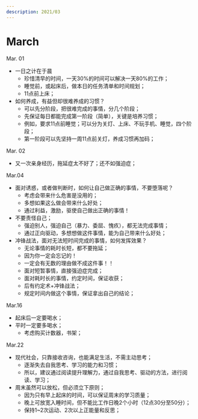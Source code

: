 ```yaml
---
description: 2021/03
---
```


# March

Mar. 01

* 一日之计在于晨
  * 珍惜清早的时间，一天30%的时间可以解决一天80%的工作；
  * 睡觉前，或起床后，做本日的任务清单和时间规划；
  * 11点前上床；
* 如何养成，有益但却很难养成的习惯？
  * 可以先分阶段，把很难完成的事情，分几个阶段；
  * 先保证每日都能完成第一阶段（简单），关键是培养习惯；
  * 例如，要求11点前睡觉；可以分为关灯、上床、不玩手机、睡觉，四个阶段；
  * 第一阶段可以先坚持一周11点前关灯，养成习惯再加码；

Mar. 02

* 又一次亲身经历，拖延症太不好了；还不如强迫症；

Mar.04

* 面对诱惑，或者做判断时，如何让自己做正确的事情，不要堕落呢？
  * 考虑会带来什么危害是没用的；
  * 多想如果这么做会带来什么好处；
  * 通过利益，激励，驱使自己做出正确的事情！
* 不要责怪自己；
  * 强迫别人，强迫自己（暴力、委屈、愧疚），都无法完成事情；
  * 通过正向驱动，多想想做这件事情，能为自己带来什么好处；
* 冲锋战法，面对无法短时间完成的事情，如何发挥效果？
  * 无论事情的耗时长短，都不要拖延；
  * 因为你一定会忘记的！
  * 一定会有无数的理由做不成这件事！！
  * 面对短暂事情，直接强迫症完成；
  * 面对耗时长的事情，约定时间，保证收获；
  * 后有约定术+冲锋战法；
  * 规定时间内做这个事情，保证拿出自己的结论；

Mar.16

* 起床后一定要喝水；
* 平时一定要多喝水；
  * 考虑购买计数器，书架；

Mar.22

* 现代社会，只靠接收咨询，也能满足生活，不需主动思考；
  * 逐渐失去自我思考、学习的能力和习惯；
  * 所以，建议通过阅读提升理解力，通过自我思考、驱动的方法，进行阅读、学习；
* 周末虽然可以放松，但必须立下原则；
  * 因为只有早上起床的时间，可以保证周末的学习质量；
  * 晚上可放宽入睡时间，但不能比工作日晚2个小时（12点30分至50分）；
  * 保持1~2次运动、2次以上正能量和反思；

